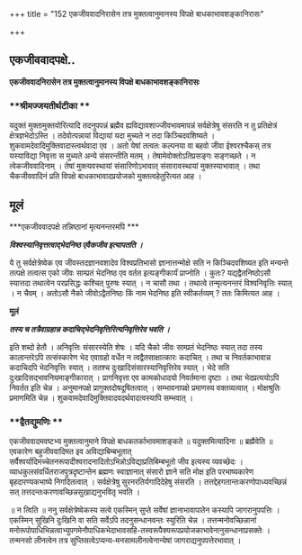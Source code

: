 +++
title = "152 एकजीववादनिरासेन तत्र मुक्तत्वानुमानस्य विपक्षे बाधकाभावशङ्कानिरासः"

+++


## एकजीववादपक्षे..

**एकजीववादनिरासेन तत्र मुक्तत्वानुमानस्य विपक्षे बाधकाभावशङ्कानिरासः**

### **श्रीमज्जयतीर्थटीका **

यदुक्तं मुक्तामुक्तयोरित्यादि तदनुपपन्नं ब्रह्मैव ह्यविद्यावशाज्जीवभावमापन्नं सर्वक्षेत्रेषु संसरति न तु प्रतिक्षेत्रं क्षेत्रज्ञभेदोऽस्ति । तदेवोत्पन्नायां विद्यायां यदा मुच्यते न तदा किञ्चिदवशिष्यते । शुकवामदेवादिमुक्तिवादास्त्वर्थवादा एव । अतो येषां तत्वतः कल्पनया वा बहवो जीवा ईश्वरश्चैकस् तत्र यस्याविद्या निवृत्ता स मुच्यते अन्ये संसरन्तीति मतम् । तेषामेवोक्तोऽतिप्रसङ्गः सङ्गच्छते । न त्वेकजीववादिनाम् । तेषां मुक्त्यवस्थायां संसारिणोऽभावात् संसारावस्थायां मुक्तस्याभावात् । तथा चैकजीववादिनं प्रति विपक्षे बाधकाभावादप्रयोजको मुक्तत्वहेतुरित्यत आह ।

## **मूलं**

***एकजीववादपक्षे तन्निष्ठानां मृत्यनन्तरमपि ***

***विश्वस्यानिवृत्तत्वाद्भेदनिष्ठ एवैकजीव इत्यापतति ।***

ये तु सर्वक्षेत्रेष्वेक एव जीवस्तदज्ञानवशादेव विश्वप्रतिभासो ज्ञानात्तन्मोक्षे सति न किञ्चिदवशिष्यत इति मन्यन्ते तत्पक्षे तत्वत्स एको जीवः साम्प्रतं भेदनिष्ठ एव वर्तत इत्यङ्गीकार्यं प्राप्नोति । कुतः? यद्यद्वैतनिष्ठोऽसौ स्यात्तदा तथात्वेन परप्रसिद्धः कश्चित् पुरुषः स्यात् । न चासौ तथा । तथात्वे तन्मृत्यनन्तरं विश्वनिवृत्तिः स्यात् । न चैवम् । अतोऽसौ नैको जीवोऽद्वैतनिष्ठः किं नाम भेदनिष्ठ इति स्वीकर्तव्यम् ? ततः किमित्यत आह ।

**मूलं**

***तस्य च तत्रैवाग्रहान्न कदाचिद्भेदनिवृत्तिरित्यनिवृत्तिरेव भवति ।***

इति शब्दो हेतौ । अनिवृत्तिः संसारस्येति शेषः । यदि चैको जीवः साम्प्रतं भेदनिष्ठः स्यात् तदा तस्य कालान्तरेऽपि तत्संस्कारेण भेद एवाग्रहो वर्धेत न त्वद्वैतसाक्षात्कारः कदाचित् । तथा च निवर्तकाभावान्न कदाचिदपि भेदनिवृत्तिः स्यात् । ततश्च दुःखादिसंसारस्यानिवृत्तिरेव स्यात् । भेदे सति दुःखादिसद्भावनियमाङ्गीकारात् । प्रागनिवृत्ता एव कामकोधादयो निवर्तमाना दृष्टाः । तथा भेदप्रत्ययोऽपि निवर्तत इति चेन्न । अनुमानपक्षे प्रागुक्तदोषदूषितत्वात् । सम्भावनापक्षे प्रमाणस्य वक्तव्यत्वात् । मोक्षश्रुतिः प्रमाणमिति चेन्न । शुकवामदेवादिमुक्तिवादवदर्थवादत्वस्यापि सम्भवात् ।

### **द्वैतद्युमणिः **

एकजीववादमवष्टभ्य मुक्तत्वानुमाने विपक्षे बाधकतर्काभावमाशङ्कते ॥ यदुक्तमित्यादिना ॥ ब्रह्मैवेति ॥ एवकारेण बहुजीववादिमत इव अविद्याबिम्बभूतात् सर्वैश्वर्यादिमच्चेतनरूपादीश्वरादनादितोऽभिन्नोऽविद्याप्रतिबिम्बभूतो जीव इत्यस्य व्यवच्छेदः । व्याधकुलसंवर्धितराजपुत्रदृष्टान्तेन ब्रह्मणः स्वाज्ञानात् संसारो ज्ञाने सति मोक्ष इति परभाष्यकारेण बृहदारण्यकभाष्ये निगदितत्वात् । सर्वक्षेत्रेषु सुरनरतिर्यगादिदेहेषु संसरति । तत्तद्देहगतान्तःकरणोपाध्यवच्छिन्नं सत् तत्तदन्तःकरणावच्छिन्नसुखाद्यनुभवितृ भवति ।

॥ न त्विति ॥ ननु सर्वक्षेत्रेष्वेकस्य सत्वे एकस्मिन् सुप्ते सर्वेषां ज्ञानाभावापातेन कस्यापि जागरानुपपत्तिः । एकस्मिन् सुखिनि दुःखिनि वा सति सर्वेऽपि तदनुसन्धानवन्तः स्युरिति चेन्न । तत्तन्मनोवच्छिन्नानां मनोरूपोपाधिभिन्नत्वाभ्युपगमेनौपाधिकभेदाभावसहि-तस्वरूपैक्यरूपप्रयोजकाभावेनानुसन्धानाप्रसक्तेः । तन्मनसो लीनत्वेन तत्र सुप्तिसत्वेऽप्यन्य-मनसामलीनत्वेनान्येषां जागराद्यनुपपत्तेरभावात् ।

